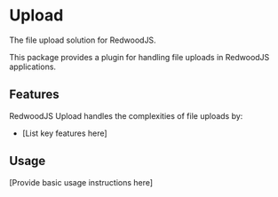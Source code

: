 # Upload

The file upload solution for RedwoodJS.

This package provides a plugin for handling file uploads in RedwoodJS applications.

## Features

RedwoodJS Upload handles the complexities of file uploads by:

- [List key features here]

## Usage

[Provide basic usage instructions here]
